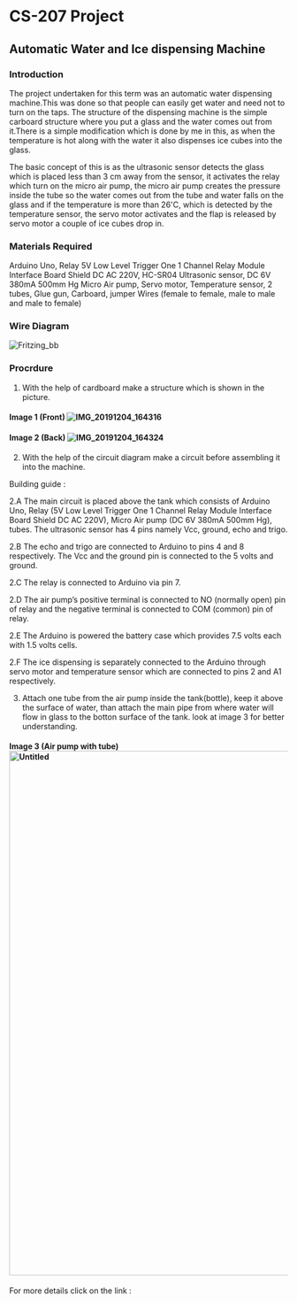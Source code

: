 # CS-207 Project

## Automatic Water and Ice dispensing Machine

### Introduction

The project undertaken for this term was an automatic water dispensing machine.This was done so that people can easily get water and need not to turn on the taps. The structure of the dispensing machine is the simple carboard structure where you put a glass and the water comes out from it.There is a simple modification which is done by me in this, as when the temperature is hot along with the water it also dispenses ice cubes into the glass. 

The basic concept of this is as the ultrasonic sensor detects the glass which is placed less than 3 cm away from the sensor, it activates the relay which turn on the micro air pump, the micro air pump creates the pressure inside the tube so the water comes out from the tube and water falls on the glass and if the temperature is more than 26'C, which is detected by the temperature sensor, the servo motor activates and the flap is released by servo motor a couple of ice cubes drop in.  

### Materials Required
 
Arduino Uno,
Relay 5V Low Level Trigger One 1 Channel Relay Module Interface Board Shield DC AC 220V,
HC-SR04 Ultrasonic sensor,
DC 6V 380mA 500mm Hg Micro Air pump,
Servo motor,
Temperature sensor,
2 tubes,
Glue gun,
Carboard,
jumper Wires (female to female, male to male and male to female)


### Wire Diagram

![Fritzing_bb](https://user-images.githubusercontent.com/56104171/70265329-c143cf00-175f-11ea-8cf7-0a8c1d708158.jpg)

### Procrdure 

1. With the help of cardboard make a structure which is shown in the picture.

#### Image 1 (Front) ![IMG_20191204_164316](https://user-images.githubusercontent.com/56104171/70272089-48e40a80-176d-11ea-92c5-5cc996317736.jpg)

#### Image 2 (Back) ![IMG_20191204_164324](https://user-images.githubusercontent.com/56104171/70272112-51d4dc00-176d-11ea-8a9f-3aa70cea20e7.jpg)

2. With the help of the circuit diagram make a circuit before assembling it into the machine.

Building guide :

2.A The main circuit is placed above the tank which consists of Arduino Uno, Relay (5V Low Level Trigger One 1 Channel Relay Module Interface Board Shield DC AC 220V), Micro Air pump (DC 6V 380mA 500mm Hg), tubes. The ultrasonic sensor has 4 pins namely Vcc, ground, echo and trigo.

2.B The echo and trigo are connected to Arduino to pins 4 and 8 respectively. The Vcc and the ground pin is connected to the 5 volts and ground.

2.C The relay is connected to Arduino via pin 7.

2.D The air pump’s positive terminal is connected to NO (normally open) pin of relay and the negative terminal is connected to COM (common) pin of relay.

2.E The Arduino is powered the battery case which provides 7.5 volts each with 1.5 volts cells.

2.F The ice dispensing is separately connected to the Arduino through servo motor and temperature sensor which are connected to pins 2 and A1 respectively. 

3. Attach one tube from the air pump inside the tank(bottle), keep it above the surface of water, than attach the main pipe from where water will flow in glass to the botton surface of the tank. look at image 3 for better understanding.

#### Image 3 (Air pump with tube)  <img width="948" alt="Untitled" src="https://user-images.githubusercontent.com/56104171/70274276-75018a80-1771-11ea-9ad2-eb6fdebc67ff.png">

For more details click on the link :











